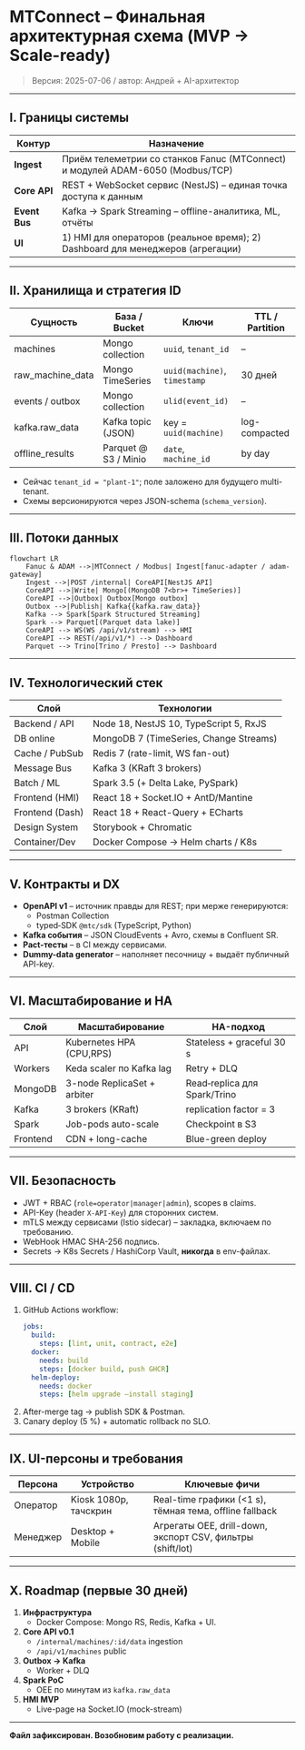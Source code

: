 # MTConnect – Финальная архитектурная схема (MVP → Scale-ready)

> Версия: 2025-07-06 / автор: Андрей + AI-архитектор

---
## I. Границы системы

| Контур | Назначение |
|--------|------------|
| **Ingest** | Приём телеметрии со станков Fanuc (MTConnect) и модулей ADAM-6050 (Modbus/TCP) |
| **Core API** | REST + WebSocket сервис (NestJS) – единая точка доступа к данным |
| **Event Bus** | Kafka → Spark Streaming – offline-аналитика, ML, отчёты |
| **UI** | 1) HMI для операторов (реальное время); 2) Dashboard для менеджеров (агрегации) |

---
## II. Хранилища и стратегия ID

| Сущность            | База / Bucket          | Ключи                          | TTL / Partition |
|---------------------|------------------------|--------------------------------|-----------------|
| machines            | Mongo collection       | `uuid`, `tenant_id`            | –               |
| raw_machine_data    | Mongo TimeSeries       | `uuid(machine)`, `timestamp`   | 30 дней         |
| events / outbox     | Mongo collection       | `ulid(event_id)`               | –               |
| kafka.raw_data      | Kafka topic (JSON)     | key = `uuid(machine)`          | log-compacted   |
| offline_results     | Parquet @ S3 / Minio   | `date`, `machine_id`           | by day          |

* Сейчас `tenant_id = "plant-1"`; поле заложено для будущего multi-tenant.
* Схемы версионируются через JSON-schema (`schema_version`).

---
## III. Потоки данных

```mermaid
flowchart LR
    Fanuc & ADAM -->|MTConnect / Modbus| Ingest[fanuc-adapter / adam-gateway]
    Ingest -->|POST /internal| CoreAPI[NestJS API]
    CoreAPI -->|Write| Mongo[(MongoDB 7<br>+ TimeSeries)]
    CoreAPI -->|Outbox| Outbox[Mongo outbox]
    Outbox -->|Publish| Kafka{{kafka.raw_data}}
    Kafka --> Spark[Spark Structured Streaming]
    Spark --> Parquet[(Parquet data lake)]
    CoreAPI --> WS(WS /api/v1/stream) --> HMI
    CoreAPI --> REST(/api/v1/*) --> Dashboard
    Parquet --> Trino[Trino / Presto] --> Dashboard
```

---
## IV. Технологический стек

| Слой           | Технологии |
|----------------|------------|
| Backend / API  | Node 18, NestJS 10, TypeScript 5, RxJS |
| DB online      | MongoDB 7 (TimeSeries, Change Streams) |
| Cache / PubSub | Redis 7 (rate-limit, WS fan-out) |
| Message Bus    | Kafka 3 (KRaft 3 brokers) |
| Batch / ML     | Spark 3.5 (+ Delta Lake, PySpark) |
| Frontend (HMI) | React 18 + Socket.IO + AntD/Mantine |
| Frontend (Dash)| React 18 + React-Query + ECharts |
| Design System  | Storybook + Chromatic |
| Container/Dev  | Docker Compose → Helm charts / K8s |

---
## V. Контракты и DX

* **OpenAPI v1** – источник правды для REST; при мерже генерируются:
  * Postman Collection
  * typed‐SDK `@mtc/sdk` (TypeScript, Python)
* **Kafka события** – JSON CloudEvents + Avro, схемы в Confluent SR.
* **Pact-тесты** – в CI между сервисами.
* **Dummy-data generator** – наполняет песочницу + выдаёт публичный API-key.

---
## VI. Масштабирование и HA

| Слой      | Масштабирование       | HA-подход |
|-----------|-----------------------|-----------|
| API       | Kubernetes HPA (CPU,RPS) | Stateless + graceful 30 s |
| Workers   | Keda scaler по Kafka lag | Retry + DLQ |
| MongoDB   | 3-node ReplicaSet + arbiter | Read‐replica для Spark/Trino |
| Kafka     | 3 brokers (KRaft) | replication factor = 3 |
| Spark     | Job-pods auto-scale | Checkpoint в S3 |
| Frontend  | CDN + long-cache | Blue-green deploy |

---
## VII. Безопасность

* JWT + RBAC (`role=operator|manager|admin`), scopes в claims.
* API-Key (header `X-API-Key`) для сторонних систем.
* mTLS между сервисами (Istio sidecar) – закладка, включаем по требованию.
* WebHook HMAC SHA-256 подпись.
* Secrets → K8s Secrets / HashiCorp Vault, **никогда** в env-файлах.

---
## VIII. CI / CD

1. GitHub Actions workflow:
   ```yaml
   jobs:
     build:
       steps: [lint, unit, contract, e2e]
     docker:
       needs: build
       steps: [docker build, push GHCR]
     helm-deploy:
       needs: docker
       steps: [helm upgrade –install staging]
   ```
2. After-merge tag → publish SDK & Postman.
3. Canary deploy (5 %) + automatic rollback по SLO.

---
## IX. UI-персоны и требования

| Персона    | Устройство           | Ключевые фичи |
|------------|----------------------|---------------|
| Оператор   | Kiosk 1080p, тачскрин| Real-time графики (<1 s), тёмная тема, offline fallback |
| Менеджер   | Desktop + Mobile     | Агрегаты OEE, drill-down, экспорт CSV, фильтры (shift/lot) |

---
## X. Roadmap (первые 30 дней)

1. **Инфраструктура**
   * Docker Compose: Mongo RS, Redis, Kafka + UI.
2. **Core API v0.1**
   * `/internal/machines/:id/data` ingestion
   * `/api/v1/machines` public
3. **Outbox → Kafka**
   * Worker + DLQ
4. **Spark PoC**
   * OEE по минутам из `kafka.raw_data`
5. **HMI MVP**
   * Live-page на Socket.IO (mock-stream)

---
**Файл зафиксирован. Возобновим работу с реализации.** 